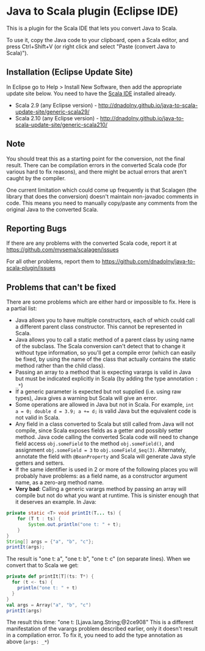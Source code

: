 Java to Scala plugin (Eclipse IDE)
==================================

This is a plugin for the Scala IDE that lets you convert Java to Scala.

To use it, copy the Java code to your clipboard, open a Scala editor, and press Ctrl+Shift+V (or right click and select "Paste (convert Java to Scala)").

## Installation (Eclipse Update Site)

In Eclipse go to Help > Install New Software, then add the appropriate update site below. You need to have the [Scala IDE](http://scala-ide.org) installed already.
* Scala 2.9 (any Eclipse version) - http://dnadolny.github.io/java-to-scala-update-site/generic-scala29/
* Scala 2.10 (any Eclipse version) - http://dnadolny.github.io/java-to-scala-update-site/generic-scala210/

## Note

You should treat this as a starting point for the conversion, not the final result. There can be compilation errors in the converted Scala code (for various hard to fix reasons), and there might be actual errors that aren't caught by the compiler.

One current limitation which could come up frequently is that Scalagen (the library that does the conversion) doesn't maintain non-javadoc comments in code. This means you need to manually copy/paste any comments from the original Java to the converted Scala.

## Reporting Bugs

If there are any problems with the converted Scala code, report it at https://github.com/mysema/scalagen/issues

For all other problems, report them to https://github.com/dnadolny/java-to-scala-plugin/issues

## Problems that can't be fixed

There are some problems which are either hard or impossible to fix. Here is a partial list:

* Java allows you to have multiple constructors, each of which could call a different parent class constructor. This cannot be represented in Scala.
* Java allows you to call a static method of a parent class by using name of the subclass. The Scala conversion can't detect that to change it without type information, so you'll get a compile error (which can easily be fixed, by using the name of the class that actually contains the static method rather than the child class).
* Passing an array to a method that is expecting varargs is valid in Java but must be indicated explicitly in Scala (by adding the type annotation `: _*`)
* If a generic parameter is expected but not supplied (i.e. using raw types), Java gives a warning but Scala will give an error.
* Some operations are allowed in Java but not in Scala. For example, `int a = 0; double d = 3.9; a += d;` is valid Java but the equivalent code is not valid in Scala.
* Any field in a class converted to Scala but still called from Java will not compile, since Scala exposes fields as a getter and possibly setter method. Java code calling the converted Scala code will need to change field access `obj.someField` to the method `obj.someField()`, and assignment `obj.someField = 3` to `obj.someField_$eq(3)`. Alternately, annotate the field with `@BeanProperty` and Scala will generate Java style getters and setters.
* If the same identifier is used in 2 or more of the following places you will probably have problems: as a field name, as a constructor argument name, as a zero-arg method name.
* **Very bad**: Calling a generic varargs method by passing an array will compile but not do what you want at runtime. This is sinister enough that it deserves an example. In Java:

```java
private static <T> void printIt(T... ts) {
    for (T t : ts) {
        System.out.println("one t: " + t);
    }
}
String[] args = {"a", "b", "c"};
printIt(args);
```
The result is "one t: a", "one t: b", "one t: c" (on separate lines). When we convert that to Scala we get:

```scala
private def printIt[T](ts: T*) {
  for (t <- ts) {
    println("one t: " + t)
  }
}
val args = Array("a", "b", "c")
printIt(args)
```
The result this time: "one t: [Ljava.lang.String;@2ce908"
This is a different manifestation of the varargs problem described earlier, only it doesn't result in a compilation error. To fix it, you need to add the type annotation as above (`args: _*`)

